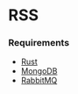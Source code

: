 # RSS

### Requirements

- [Rust](https://www.rust-lang.org/tools/install)
- [MongoDB](https://docs.mongodb.com/manual/installation/)
- [RabbitMQ](https://www.rabbitmq.com/download.html)
